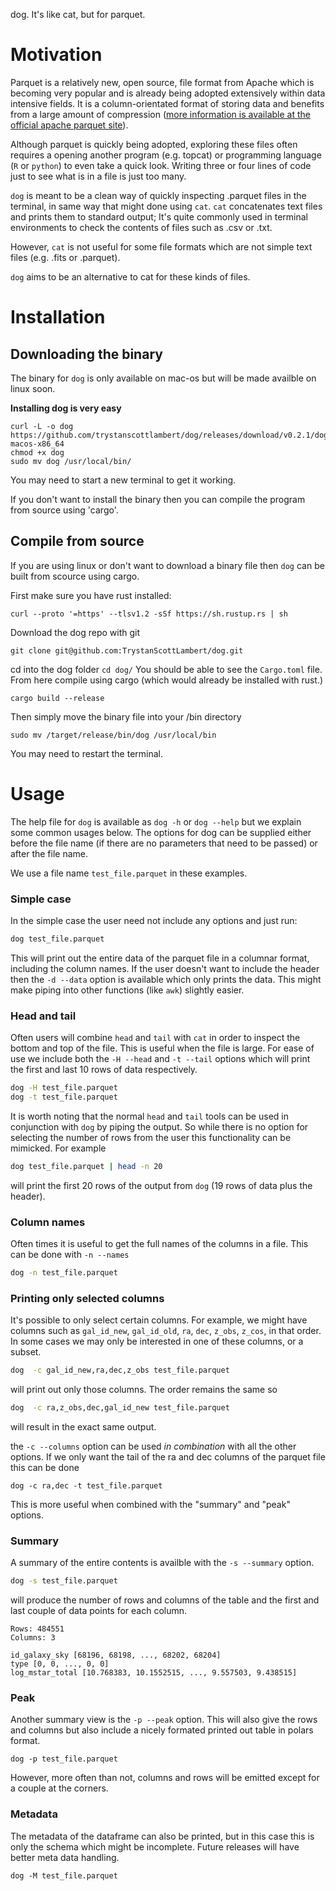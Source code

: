 dog. It's like cat, but for parquet.

# Motivation
Parquet is a relatively new, open source, file format from Apache which is becoming very popular and is already being adopted extensively within data intensive fields. It is a column-orientated format of storing data and benefits from a large amount of compression ([more information is available at the official apache parquet site](https://parquet.apache.org/)). 

Although parquet is quickly being adopted, exploring these files often requires a opening another program (e.g. topcat) or programming language (`R` or `python`) to even take a quick look. Writing three or four lines of code just to see what is in a file is just too many.

`dog` is meant to be a clean way of quickly inspecting .parquet files in the terminal, in same way that might done using `cat`. `cat` concatenates text files and prints them to standard output; It's quite commonly used in terminal environments to check the contents of files such as .csv or .txt.

However, `cat` is not useful for some file formats which are not simple text files (e.g. .fits or .parquet). 

`dog` aims to be an alternative to cat for these kinds of files. 

# Installation	

## Downloading the binary
The binary for `dog` is only available on mac-os but will be made availble on linux soon. 

**Installing dog is very easy**
```
curl -L -o dog https://github.com/trystanscottlambert/dog/releases/download/v0.2.1/dog-macos-x86_64
chmod +x dog
sudo mv dog /usr/local/bin/
```

You may need to start a new terminal to get it working.

If you don't want to install the binary then you can compile the program from source using 'cargo'. 

## Compile from source

If you are using linux or don't want to download a binary file then `dog` can be built from scource using cargo. 

First make sure you have rust installed:
```
curl --proto '=https' --tlsv1.2 -sSf https://sh.rustup.rs | sh
```

Download the dog repo with git
```
git clone git@github.com:TrystanScottLambert/dog.git
```

cd into the dog folder
`cd dog/`
You should be able to see the `Cargo.toml` file. From here compile using cargo (which would already be installed with rust.)
```
cargo build --release
```

Then simply move the binary file into your /bin directory

```
sudo mv /target/release/bin/dog /usr/local/bin
```

You may need to restart the terminal. 

# Usage

The help file for `dog` is available as `dog -h` or `dog --help` but we explain some common usages below. The options for dog can be supplied either before the file name (if there are no parameters that need to be passed) or after the file name.

We use a file name `test_file.parquet` in these examples. 

### Simple case
In the simple case the user need not include any options and just run:

```bash
dog test_file.parquet
```
This will print out the entire data of the parquet file in a columnar format, including the column names. If the user doesn't want to include the header then the `-d --data` option is available which only prints the data. This might make piping into other functions (like `awk`) slightly easier.

### Head and tail
Often users will combine `head` and `tail` with `cat` in order to inspect the bottom and top of the file. This is useful when the file is large. For ease of use we include both the `-H --head` and `-t --tail` options which will print the first and last 10 rows of data respectively. 
```bash
dog -H test_file.parquet
dog -t test_file.parquet
```
It is worth noting that the normal `head` and `tail` tools can be used in conjunction with `dog` by piping the output. So while there is no option for selecting the number of rows from the user this functionality can be mimicked. For example

```bash
dog test_file.parquet | head -n 20
```
will print the first 20 rows of the output from `dog` (19 rows of data plus the header).



### Column names
Often times it is useful to get the full names of the columns in a file. This can be done with `-n --names`
```bash
dog -n test_file.parquet
```

### Printing only selected columns
It's possible to only select certain columns. For example, we might have columns such as `gal_id_new`, `gal_id_old`, `ra`, `dec`, `z_obs`, `z_cos`, in that order. In some cases we may only be interested in one of these columns, or a subset. 

```bash
dog  -c gal_id_new,ra,dec,z_obs test_file.parquet
```

will print out only those columns. The order remains the same so
```bash
dog  -c ra,z_obs,dec,gal_id_new test_file.parquet
```
will result in the exact same output.

the `-c --columns` option can be used *in combination* with all the other options. If we only want the tail of the ra and dec columns of the parquet file this can be done 
```
dog -c ra,dec -t test_file.parquet
```

This is more useful when combined with the "summary" and "peak" options.

### Summary
A summary of the entire contents is availble with the `-s --summary` option. 

```bash
dog -s test_file.parquet
```

will produce the number of rows and columns of the table and the first and last couple of data points for each column. 
```
Rows: 484551
Columns: 3

id_galaxy_sky [68196, 68198, ..., 68202, 68204]
type [0, 0, ..., 0, 0]
log_mstar_total [10.768383, 10.1552515, ..., 9.557503, 9.438515]
```

### Peak
Another summary view is the `-p --peak` option. This will also give the rows and columns but also include a nicely formated printed out table in polars format.
```
dog -p test_file.parquet
```
However, more often than not, columns and rows will be emitted except for a couple at the corners.

### Metadata
The metadata of the dataframe can also be printed, but in this case this is only the schema which might be incomplete. Future releases will have better meta data handling.
```
dog -M test_file.parquet
```

